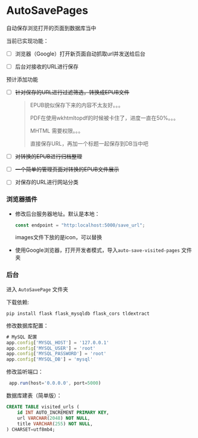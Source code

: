# AutoSavePages
自动保存浏览打开的页面到数据库当中



当前已实现功能：

- [ ] 浏览器（Google）打开新页面自动抓取url并发送给后台
- [ ] 后台对接收的URL进行保存



预计添加功能

- [ ] ~~针对保存的URL进行过滤筛选，转换成EPUB文件~~

  > EPUB貌似保存下来的内容不太友好。。。
  >
  > PDF在使用wkhtmltopdf的时候被卡住了，进度一直在50%。。。
  >
  > MHTML 需要权限。。。
  >
  > 直接保存URL，再加一个标题一起保存到DB当中吧

- [ ] ~~对转换的EPUB进行归档整理~~

- [ ] ~~一个简单的管理页面对转换的EPUB文件展示~~

- [ ] 对保存的URL进行网站分类



### 浏览器插件

- 修改后台服务器地址。默认是本地：

  ```js
  const endpoint = "http:localhost:5000/save_url";
  ```

  images文件下放的是icon，可以替换

- 使用Google浏览器，打开开发者模式，导入`auto-save-visited-pages` 文件夹



### 后台

进入 `AutoSavePage` 文件夹

下载依赖:

```
pip install flask flask_mysqldb flask_cors tldextract
```

修改数据库配置：

```js
# MySQL 配置
app.config['MYSQL_HOST'] = '127.0.0.1'
app.config['MYSQL_USER'] = 'root'
app.config['MYSQL_PASSWORD'] = 'root'
app.config['MYSQL_DB'] = 'mysql'
```

修改监听端口：

```js
 app.run(host='0.0.0.0', port=5000)
```

数据库建表（简单版）：

```sql
CREATE TABLE visited_urls (
    id INT AUTO_INCREMENT PRIMARY KEY,
    url VARCHAR(2048) NOT NULL,
    title VARCHAR(255) NOT NULL,
) CHARSET=utf8mb4;
```

